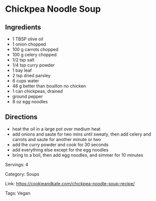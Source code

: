 # Chickpea Noodle Soup

## Ingredients
- 1 TBSP olive oil
- 1 onion chopped
- 100 g carrots chopped
- 100 g celery chopped
- 1/2 tsp salt
- 1/4 tsp curry powder
- 1 bay leaf
- 2 tsp dried parsley
- 6 cups water
- 48 g better than bouillon no chicken
- 1 can chickpeas, drained
- ground pepper
- 8 oz egg noodles

## Directions
- heat the oil in a large pot over medium heat
- add onions and saute for two mins until sweaty, then add celery and carrots and saute for another minute or two
- add the curry powder and cook for 30 seconds
- add everything else except for the egg noodles
- bring to a boil, then add egg noodles, and simmer for 10 minutes

Servings: 4

Category: Soups

Link: https://cookieandkate.com/chickpea-noodle-soup-recipe/

Tags: Vegan
